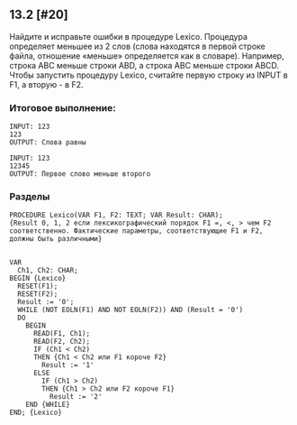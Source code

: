 ## 13.2 [#20]
Найдите и исправьте ошибки в процедуре Lexico. Процедура определяет меньшее из 2 слов (слова находятся в первой строке файла, отношение «меньше» определяется как в словаре). Например, строка ABC меньше строки ABD, а строка ABC меньше строки ABCD. 
Чтобы запустить процедуру Lexico, считайте первую строку из INPUT в F1, а вторую - в F2.

### Итоговое выполнение:
```
INPUT: 123
123
OUTPUT: Слова равны
```
```
INPUT: 123
12345
OUTPUT: Первое слово меньше второго
```

### Разделы
```
PROCEDURE Lexico(VAR F1, F2: TEXT; VAR Result: CHAR);
{Result 0, 1, 2 если лексикографический порядок F1 =, <, > чем F2       
соответственно. Фактические параметры, соответствующие F1 и F2,
должны быть различными}


VAR
  Ch1, Ch2: CHAR;
BEGIN {Lexico}
  RESET(F1);
  RESET(F2);
  Result := '0';
  WHILE (NOT EOLN(F1) AND NOT EOLN(F2)) AND (Result = '0')
  DO
    BEGIN
      READ(F1, Ch1);
      READ(F2, Ch2);
      IF (Ch1 < Ch2)
      THEN {Ch1 < Ch2 или F1 короче F2}
        Result := '1'
      ELSE
        IF (Ch1 > Ch2)
        THEN {Ch1 > Ch2 или F2 короче F1}
          Result := '2'
    END {WHILE}
END; {Lexico}
```
